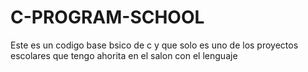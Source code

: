 # C-PROGRAM-SCHOOL
Este es un codigo base bsico de c y que solo es uno de los proyectos escolares que tengo ahorita en el salon con el lenguaje
